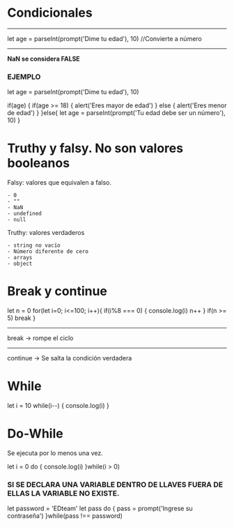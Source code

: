 # Condicionales
***
let age = parseInt(prompt('Dime tu edad'), 10)  //Convierte a número
***
**NaN se considera FALSE**
### EJEMPLO
let age = parseInt(prompt('Dime tu edad'), 10)  

if(age) {
    if(age >= 18) {
        alert('Eres mayor de edad')
    } else {
        alert('Eres menor de edad')
    }
}else{
    let age = parseInt(prompt('Tu edad debe ser un número'), 10) 
}

# Truthy y falsy. No son valores booleanos
Falsy: valores que equivalen a falso.

    - 0
    - ""
    - NaN
    - undefined
    - null

Truthy: valores verdaderos

    - string no vacío
    - Número diferente de cero
    - arrays
    - object

# Break y continue
let n = 0
for(let i=0; i<=100; i++){
    if(i%8 === 0) {
        console.log(i)
        n++
    }
    if(n >= 5) break
}
***
break -> rompe el ciclo
***
continue -> Se salta la condición verdadera

# While
let i = 10
while(i--) {
    console.log(i)
}

# Do-While
Se ejecuta por lo menos una vez.

let i = 0
do {
    console.log(i)
}while(i > 0)

### SI SE DECLARA UNA VARIABLE DENTRO DE LLAVES FUERA DE ELLAS LA VARIABLE NO EXISTE.
let password = 'EDteam'
let pass 
do {
    pass = prompt('Ingrese su contraseña')
}while(pass !== password)